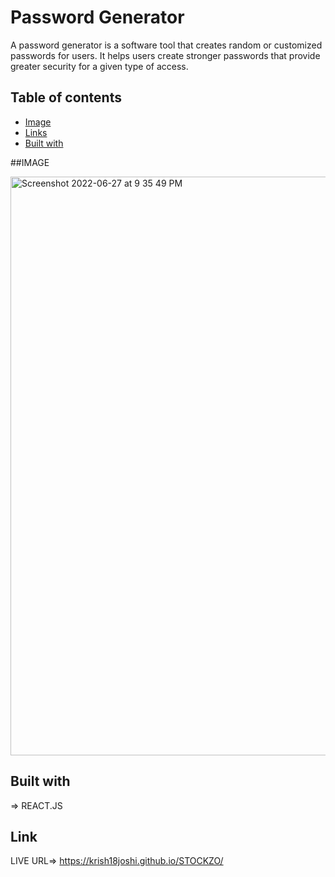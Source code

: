 <h1>Password Generator</h1>



A password generator is a software tool that creates random or customized passwords for users. It helps users create stronger passwords that provide greater security for a given type of access.
## Table of contents

- [Image](#IMAGE)
- [Links](#Link)
- [Built with](#built-with)



##IMAGE

<img width="926" alt="Screenshot 2022-06-27 at 9 35 49 PM" src="https://user-images.githubusercontent.com/99706585/175984806-3264ed31-da19-4a23-9127-4985f31a8c3e.png">

## Built with
=> REACT.JS

## Link 
LIVE URL=>  https://krish18joshi.github.io/STOCKZO/


